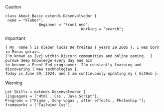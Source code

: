 ##
> [!CAUTION]
> ```
> class About Basic extends Desenvolvedor {
>  name = "kleber";
>                Beginner = "Front end";
>                                   Working = "search";

> [!IMPORTANT]
> ```
> { My  name } is Kleber lucas De freitas { years 29.2005 }. I was born in Minas gerais.
> I'm known as {vz} within Discord communities and online gaming.  I pursue deep knowledge every day and aim
> to become a Front End programmer  I'm constantly learning and discovering { New technologies }.
> Today is June 29, 2024, and I am continuously updating my { GitHub }.

> [!WARNING]
> ```
> Let Skills = extends Desenvolvedor {
> linguagens = ["Html , Css , Java Script"];
> Programs = ["Figma , Sony vegas , after effects , Photoshop "];
> frameworks = ["Tailwind Css"];
##
